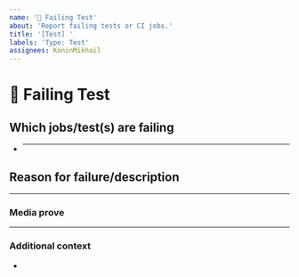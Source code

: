 ```yaml
---
name: '💉 Failing Test'
about: 'Report failing tests or CI jobs.'
title: '[Test] '
labels: 'Type: Test'
assignees: KoninMikhail
---
```


# **💉 Failing Test**

## **Which jobs/test(s) are failing**

<!-- The CI jobs or tests that are failing -->

- ***

## **Reason for failure/description**

<!-- Try to describe why the test is failing or what we are missing to make it pass. -->

---

### **Media prove**

<!-- If applicable, add screenshots or videos to help explain your problem. -->

---

### **Additional context**

<!-- Add any other context or additional information about the problem here. -->

-

<!--📛📛📛📛📛📛📛📛📛📛📛📛📛📛📛📛📛📛📛📛📛📛📛📛📛📛📛📛📛📛

Oh, hi there! 😄

To expedite issue processing, please search open and closed issues before submitting a new one.
Please read our Rules of Conduct at this repository's `.github/CODE_OF_CONDUCT.md`

📛📛📛📛📛📛📛📛📛📛📛📛📛📛📛📛📛📛📛📛📛📛📛📛📛📛📛📛📛📛📛📛-->
